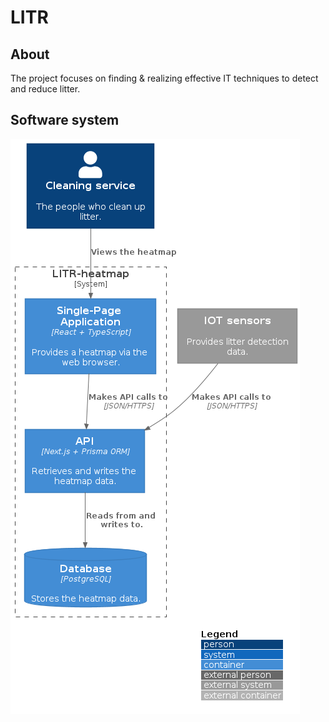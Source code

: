 # LITR

## About
The project focuses on finding & realizing effective IT techniques to detect and reduce litter. 

## Software system
![container-diagram](/out/container-diagram/C4_Elements.png)